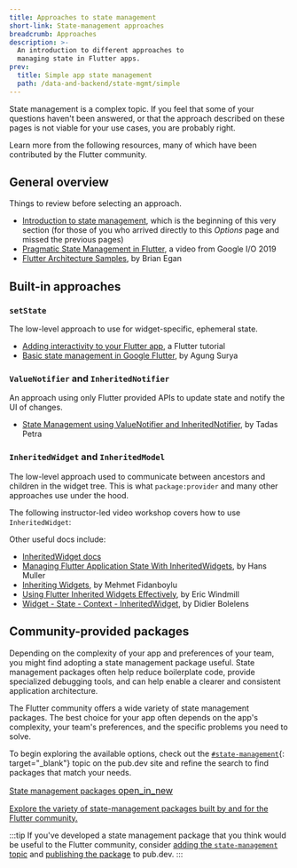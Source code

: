 ```yaml
---
title: Approaches to state management
short-link: State-management approaches
breadcrumb: Approaches
description: >-
  An introduction to different approaches to
  managing state in Flutter apps.
prev:
  title: Simple app state management
  path: /data-and-backend/state-mgmt/simple
---
```


State management is a complex topic.
If you feel that some of your questions haven't been answered,
or that the approach described on these pages
is not viable for your use cases, you are probably right.

Learn more from the following resources,
many of which have been contributed by the Flutter community.

## General overview

Things to review before selecting an approach.

* [Introduction to state management][],
  which is the beginning of this very section
  (for those of you who arrived directly to this _Options_ page
  and missed the previous pages)
* [Pragmatic State Management in Flutter][],
  a video from Google I/O 2019
* [Flutter Architecture Samples][], by Brian Egan

[Flutter Architecture Samples]: https://fluttersamples.com/
[Introduction to state management]: /data-and-backend/state-mgmt/intro
[Pragmatic State Management in Flutter]: {{site.yt.watch}}?v=d_m5csmrf7I

## Built-in approaches

### `setState`

The low-level approach to use for widget-specific, ephemeral state.

* [Adding interactivity to your Flutter app][], a Flutter tutorial
* [Basic state management in Google Flutter][], by Agung Surya

[Adding interactivity to your Flutter app]: /ui/interactivity
[Basic state management in Google Flutter]: {{site.medium}}/@agungsurya/basic-state-management-in-google-flutter-6ee73608f96d

<a id="valuenotifier-inheritednotifier" aria-hidden="true"></a>

### `ValueNotifier` and `InheritedNotifier`

An approach using only Flutter provided APIs to
update state and notify the UI of changes.

* [State Management using ValueNotifier and InheritedNotifier][], by Tadas Petra

[State Management using ValueNotifier and InheritedNotifier]: https://www.hungrimind.com/articles/flutter-state-management

<a id="inheritedwidget-inheritedmodel" aria-hidden="true"></a>

### `InheritedWidget` and `InheritedModel`

The low-level approach used to
communicate between ancestors and children in the widget tree.
This is what `package:provider` and many other approaches use under the hood.

The following instructor-led video workshop covers how to
use `InheritedWidget`:

<YouTubeEmbed id="LFcGPS6cGrY" title="How to manage application state using inherited widgets"></YouTubeEmbed>

Other useful docs include:

* [InheritedWidget docs][]
* [Managing Flutter Application State With InheritedWidgets][],
  by Hans Muller
* [Inheriting Widgets][], by Mehmet Fidanboylu
* [Using Flutter Inherited Widgets Effectively][], by Eric Windmill
* [Widget - State - Context - InheritedWidget][], by Didier Bolelens

[InheritedWidget docs]: {{site.api}}/flutter/widgets/InheritedWidget-class.html
[Inheriting Widgets]: {{site.medium}}/@mehmetf_71205/inheriting-widgets-b7ac56dbbeb1
[Managing Flutter Application State With InheritedWidgets]: {{site.flutter-blog}}/managing-flutter-application-state-with-inheritedwidgets-1140452befe1
[Using Flutter Inherited Widgets Effectively]: https://ericwindmill.com/articles/inherited_widget/
[Widget - State - Context - InheritedWidget]: https://www.didierboelens.com/2018/06/widget---state---context---inheritedwidget/

## Community-provided packages

Depending on the complexity of your app and preferences of your team,
you might find adopting a state management package useful.
State management packages often help reduce boilerplate code,
provide specialized debugging tools, and can help
enable a clearer and consistent application architecture.

The Flutter community offers a wide variety of state management packages.
The best choice for your app often depends on the app's complexity,
your team's preferences, and the specific problems you need to solve.

To begin exploring the available options,
check out the [`#state-management`][]{: target="_blank"} topic on the pub.dev site and
refine the search to find packages that match your needs.

<div class="card-grid">
  <a class="card outlined-card" href="{{site.pub}}/packages?q=topic%3Astate-management" target="_blank">
    <div class="card-header">
      <span class="card-title">
        <span>State management packages</span>
        <span class="material-symbols" aria-hidden="true" style="font-size: 1rem;" translate="no">open_in_new</span>
      </span>
    </div>
    <div class="card-content">
      <p>Explore the variety of state-management packages built by and for the Flutter community.</p>
    </div>
  </a>
</div>

:::tip
If you've developed a state management package that
you think would be useful to the Flutter community,
consider [adding the `state-management` topic][pub-topics] and
[publishing the package][pub-publish] to pub.dev.
:::

[`#state-management`]: {{site.pub}}/packages?q=topic%3Astate-management
[pub-topics]: {{site.dart-site}}/tools/pub/pubspec#topics
[pub-publish]: {{site.dart-site}}/tools/pub/publishing
